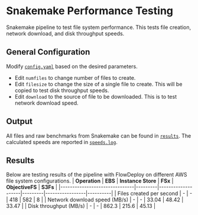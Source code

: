 # Snakemake Performance Testing
Snakemake pipeline to test file system performance. This tests file creation, network download, and disk throughput speeds.

## General Configuration
Modify [`config.yaml`](config/config.yaml) based on the desired parameters.
* Edit `numfiles` to change number of files to create.
* Edit `filesize` to change the size of a single file to create. This will be copied to test disk throughput speeds.
* Edit `download` to the source of file to be downloaded. This is to test network download speed.

## Output
All files and raw benchmarks from Snakemake can be found in [`results`](results/). The calculated speeds are reported in [`speeds.log`](results/benchmarks/speeds.log).

## Results
Below are testing results of the pipeline with FlowDeploy on different AWS file system configurations.
| **Operation**                 | **EBS** | **Instance Store** | **FSx** | **ObjectiveFS** | **S3Fs** |
|-------------------------------|---------|--------------------|---------|-----------------|----------|
| Files created per second      | -       | -                  | 418     | 582             | 8        |
| Network download speed (MB/s) | -       | -                  | 33.04   | 48.42           | 33.47    |
| Disk throughput (MB/s)        | -       | -                  | 862.3   | 215.6           | 45.13    |